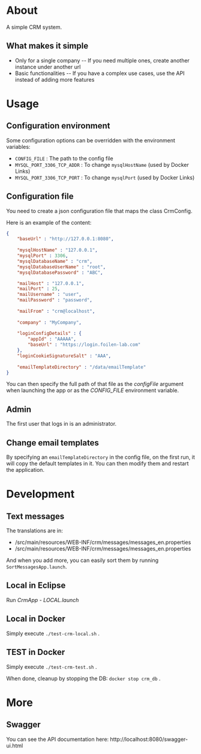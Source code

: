 # About

A simple CRM system.

## What makes it simple

- Only for a single company
-- If you need multiple ones, create another instance under another url
- Basic functionalities
-- If you have a complex use cases, use the API instead of adding more features

# Usage

## Configuration environment

Some configuration options can be overridden with the environment variables:

* `CONFIG_FILE` : The path to the config file
* `MYSQL_PORT_3306_TCP_ADDR` : To change `mysqlHostName` (used by Docker Links)
* `MYSQL_PORT_3306_TCP_PORT` : To change `mysqlPort` (used by Docker Links)

## Configuration file

You need to create a json configuration file that maps the class CrmConfig.

Here is an example of the content:

```json
{
	"baseUrl" : "http://127.0.0.1:8080",
	
	"mysqlHostName" : "127.0.0.1",
	"mysqlPort" : 3306,
	"mysqlDatabaseName" : "crm",
	"mysqlDatabaseUserName" : "root",
	"mysqlDatabasePassword" : "ABC",

	"mailHost" : "127.0.0.1",
	"mailPort" : 25,
	"mailUsername" : "user",
	"mailPassword" : "password",
	
	"mailFrom" : "crm@localhost",
	
	"company" : "MyCompany",
	
	"loginConfigDetails" : {
		"appId" : "AAAAA",
		"baseUrl" : "https://login.foilen-lab.com"
	},
	"loginCookieSignatureSalt" : "AAA",
	
	"emailTemplateDirectory" : "/data/emailTemplate"
}
```

You can then specify the full path of that file as the *configFile* argument when launching the app or as the
*CONFIG_FILE* environment variable.

## Admin

The first user that logs in is an administrator.

## Change email templates

By specifying an `emailTemplateDirectory` in the config file, on the first run, it will copy the default 
templates in it. You can then modify them and restart the application.

# Development

## Text messages

The translations are in:
- /src/main/resources/WEB-INF/crm/messages/messages_en.properties
- /src/main/resources/WEB-INF/crm/messages/messages_en.properties

And when you add more, you can easily sort them by running `SortMessagesApp.launch`.

## Local in Eclipse

Run *CrmApp - LOCAL.launch*

## Local in Docker

Simply execute `./test-crm-local.sh` .

## TEST in Docker

Simply execute `./test-crm-test.sh` .

When done, cleanup by stopping the DB: `docker stop crm_db` .

# More

## Swagger

You can see the API documentation here: http://localhost:8080/swagger-ui.html

